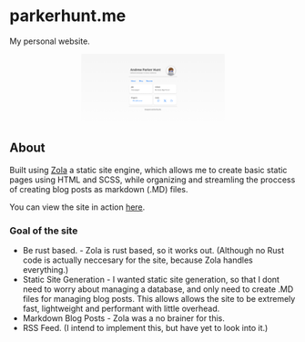 # parkerhunt.me
My personal website.

<p align="center">
  <a href="https://parkerhunt.me" alt="Link to my website!" target="_blank">
    <img src="./Screenshot.png" width="50%" width="75%"/>
  </a>
</p>

## About
Built using [Zola](https://www.getzola.org/) a static site engine, which allows me to create basic static pages using HTML and SCSS, while organizing and streamling the proccess of creating blog posts as markdown (.MD) files.

You can view the site in action [here](https://parkerhunt.me).

### Goal of the site
- Be rust based. - Zola is rust based, so it works out. (Although no Rust code is actually neccesary for the site, because Zola handles everything.)
- Static Site Generation - I wanted static site generation, so that I dont need to worry about managing a database, and only need to create .MD files for managing blog posts. This allows allows the site to be extremely fast, lightweight and performant with little overhead.
- Markdown Blog Posts - Zola was a no brainer for this.
- RSS Feed. (I intend to implement this, but have yet to look into it.)
